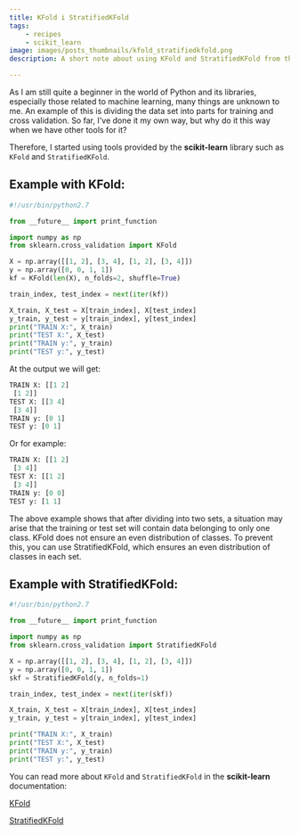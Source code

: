 ```yaml
---
title: KFold i StratifiedKFold
tags:
    - recipes
    - scikit_learn
image: images/posts_thumbnails/kfold_stratifiedkfold.png
description: A short note about using KFold and StratifiedKFold from the <strong>scikit-learn</strong> library to split a data set.

---
```

As I am still quite a beginner in the world of Python and its libraries, especially those related to machine learning, many things are unknown to me. An example of this is dividing the data set into parts for training and cross validation. So far, I've done it my own way, but why do it this way when we have other tools for it?

<!-- truncate -->

Therefore, I started using tools provided by the __scikit-learn__ library such as `KFold` and `StratifiedKFold`.
## Example with __KFold__:

```python
#!/usr/bin/python2.7

from __future__ import print_function

import numpy as np
from sklearn.cross_validation import KFold

X = np.array([[1, 2], [3, 4], [1, 2], [3, 4]])
y = np.array([0, 0, 1, 1])
kf = KFold(len(X), n_folds=2, shuffle=True)

train_index, test_index = next(iter(kf))

X_train, X_test = X[train_index], X[test_index]
y_train, y_test = y[train_index], y[test_index]
print("TRAIN X:", X_train)
print("TEST X:", X_test)
print("TRAIN y:", y_train)
print("TEST y:", y_test)
```


At the output we will get:

```python
TRAIN X: [[1 2]
 [1 2]]
TEST X: [[3 4]
 [3 4]]
TRAIN y: [0 1]
TEST y: [0 1]
```

Or for example:

```python
TRAIN X: [[1 2]
 [3 4]]
TEST X: [[1 2]
 [3 4]]
TRAIN y: [0 0]
TEST y: [1 1]
```

The above example shows that after dividing into two sets, a situation may arise that the training or test set will contain data belonging to only one class. KFold does not ensure an even distribution of classes. To prevent this, you can use StratifiedKFold, which ensures an even distribution of classes in each set.

## Example with __StratifiedKFold__:

```python
#!/usr/bin/python2.7

from __future__ import print_function

import numpy as np
from sklearn.cross_validation import StratifiedKFold

X = np.array([[1, 2], [3, 4], [1, 2], [3, 4]])
y = np.array([0, 0, 1, 1])
skf = StratifiedKFold(y, n_folds=1)

train_index, test_index = next(iter(skf))

X_train, X_test = X[train_index], X[test_index]
y_train, y_test = y[train_index], y[test_index]

print("TRAIN X:", X_train)
print("TEST X:", X_test)
print("TRAIN y:", y_train)
print("TEST y:", y_test)
```

You can read more about `KFold` and `StratifiedKFold` in the __scikit-learn__ documentation:

[KFold](http://scikit-learn.org/stable/modules/generated/sklearn.cross_validation.KFold.html)

[StratifiedKFold](http://scikit-learn.org/stable/modules/generated/sklearn.cross_validation.StratifiedKFold.html)
